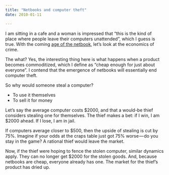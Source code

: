 ```yaml
---
title: "Netbooks and computer theft"
date: 2010-01-11

---
```


I am sitting in a cafe and a woman is impressed that “this is the kind of place where people leave their computers unattended”, which I guess is true. With the coming [age of the netbook](http://www.codinghorror.com/blog/archives/001318.html), let’s look at the economics of crime.

The what? Yes, the interesting thing here is what happens when a product becomes commoditized, which I define as “cheap enough for just about everyone”. I contend that the emergence of netbooks will essentially end computer theft.

So why would someone steal a computer?

*   To use it themselves
*   To sell it for money

Let’s say the average computer costs $2000, and that a would-be thief considers stealing one for themselves. The thief makes a bet: if I win, I am $2000 ahead. If I lose, I am in jail.

If computers average closer to $500, then the upside of stealing is cut by 75%. Imagine if your odds at the craps table just got 75% worse — do you stay in the game? A rational thief would leave the market.

Now, if the thief were hoping to fence the stolen computer, similar dynamics apply. They can no longer get $2000 for the stolen goods. And, because netbooks are cheap, everyone already has one. The market for the thief’s product has dried up.
